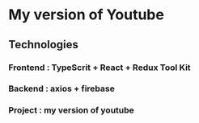 # My version of Youtube


## Technologies
### Frontend : TypeScrit + React + Redux Tool Kit
### Backend : axios + firebase

### Project : my version of youtube

